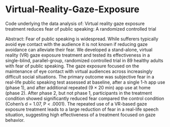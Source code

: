 # Virtual-Reality-Gaze-Exposure
Code underlying the data analysis of: Virtual reality gaze exposure treatment reduces fear of public speaking: A randomized controlled trial

Abstract:
Fear of public speaking is widespread. While sufferers typically avoid eye contact with the audience it is not known if reducing gaze avoidance can alleviate their fear. 
We developed a stand-alone, virtual reality (VR) gaze exposure treatment and tested its effectiveness in a single-blind, parallel-group, 
randomized controlled trial in 89 healthy adults with fear of public speaking. The gaze exposure focused on the maintenance of eye contact 
with virtual audiences across increasingly difficult social situations. The primary outcome was subjective fear in a real-life public speaking 
test assessed at baseline, after a single 1-h app use (phase 1), and after additional repeated (9 × 20 min) app use at home (phase 2). 
After phase 2, but not phase 1, participants in the treatment condition showed significantly reduced fear compared the control 
condition (Cohen’s d = 1.07, P &lt; .0001). The repeated use of a VR-based gaze exposure treatment leads to a large reduction of fear 
in a real-life speech situation, suggesting high effectiveness of a treatment focused on gaze behavior.
